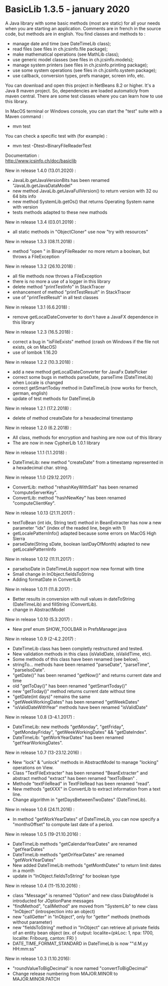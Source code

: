 # BasicLib 1.3.5 - january 2020
A Java library with some basic methods (most are static) for all your needs when you are starting an application. Comments are in french in the source code, but methods are in english. You find classes and methods to :
- manage date and time (see DateTimeLib class);
- read files (see files in ch.jcsinfo.file package);
- make mathematical operations (see MathLib class);
- use generic model classes (see files in ch.jcsinfo.models);
- manage system printers (see files in ch.jcsinfo.printing package);
- use some system operations (see files in ch.jcsinfo.system package);
- use callback, conversion types, prefs manager, screen info, etc.

You can download and open this project in NetBeans 8.2 or higher. It's a Java 8 maven project. So, dependencies are loaded automaticly from maven central. There are some test classes where you can learn how to use this library.

In MacOS terminal or Windows console, you can start the "test" suite with a Maven command :
- mvn test

You can check a specific test with (for example) :
- mvn test -Dtest=BinaryFileReaderTest

Documentation :<br>
    http://www.jcsinfo.ch/doc/basiclib<br>

New in release 1.4.0 (13.01.2020) :
* JavaLib.getJavaVersionBits has been renamed "JavaLib.getJavaDataModel"
* new method JavaLib.getJavaFullVersion() to return version with 32 ou 64 bits info 
* new method SystemLib.getOs() that returns Operating System name with version
* tests methods adapted to these new mathods

New in release 1.3.4 (03.01.2019) :
* all static methods in "ObjectCloner" use now "try with resources"

New in release 1.3.3 (08.11.2018) :
* method "open " in BinaryFileReader no more return a boolean, but throws a FileException

New in release 1.3.2 (26.10.2018) :
* all file methods now throws a FileException
* there is no more a use of a logger in this library
* delete method "printTestInfo" in StackTracer
* enhancement of method "printTestResult" in StackTracer
* use of "printTestResult" in all test classes

New in release 1.3.1 (6.6.2018) :
* remove getLocalDateConverter to don't have a JavaFX dependence in this library

New in release 1.2.3 (16.5.2018) :
* correct a bug in "isFileExists" method (crash on Windows if the file not exists, ok on MacOS)
* use of lombok 1.16.20

New in release 1.2.2 (10.3.2018) :
* add a new method getLocalDateConverter for JavaFx DatePicker
* correct some bugs in methods parseDate, parseTime (DateTimeLib) when Locale is changed
* correct getSmartToday method in DateTimeLib (now works for french, german, english)
* update of test methods for DateTimeLib

New in release 1.2.1 (17.2.2018) :
* delete of method createDate for a hexadecimal timestamp

New in release 1.2.0 (6.2.2018) :
* All class, methods for encryption and hashing are now out of this library
* The are now in new CypherLib 1.0.1 library

New in release 1.1.1 (1.1.2018) :
* DateTimeLib: new method "createDate" from a timestamp represented in a hexadecimal char. string.

New in release 1.1.0 (29.12.2017) :
* ConvertLib: method "rehashKeyWithSalt" has been renamed "computeServerKey".
* ConvertLib: method "hashNewKey" has been renamed "computeClientKey".

New in release 1.0.13 (21.11.2017) :
* textToBean (int idx, String text) method in BeanExtracter has now a new parameter "idx" (index of the readed line, begin with 1)
* getLocalePatternInfo() adapted because some errors on MacOS High Sierra
* parseDate(String sDate, boolean lastDayOfMonth) adapted to new getLocalePatternInfo

New in release 1.0.12 (11.11.2017) :
* parseIsoDate in DateTimeLib support now new format with time
* Small change in InObject.fieldsToString
* Adding formatDate in ConvertLib

New in release 1.0.11 (11.8.2017) :
* Better results in conversion with null values in dateToString (DateTimeLib) and fillString (ConvertLib).
* change in AbstractModel

New in release 1.0.10 (5.3.2017) :
* New pref enum SHOW_TOOLBAR in PrefsManager.java

New in release 1.0.9 (2-4.2.2017) :
* DateTimeLib class has been completly restructured and tested.
* New validation methods in this class (isValidDate, isValidTime, etc).
* Some methods of this class have been renamed (see below).
* stringTo... methods have been renamed "parseDate", "parseTime", "parseIsoDate".
* "getDate()" has been renamed "getNow()" and returns current date and time
* old "getToDay()" has been renamed "getSmartToday()"
* new "getToday()" method returns current date without time
* "getDate(int days)" remains the same
* "getWeekWorkingDates" has been renamed "getWeekDates"
* "isValidDateWithYear" methods have been renamed "isValidDate"

New in release 1.0.8 (3-4.1.2017) :
* DateTimeLib: new methods "getMonday", "getFriday", "getMondayFriday", "getWeekWorkingDates" && "getDateIndex".
* DateTimeLib: "getWorkYearDates" has been renamed "getYearWorkingDates".

New in release 1.0.7 (13-23.12.2016) :
* New "lock" & "unlock" methods in AbstractModel to manage "locking" operations on View.
* Class "TextFileExtracter" has been renamed "BeanExtracter" and abstract method "extract" has been renamed "textToBean" .
* Methode "textFileRead" in TextFileRead has been renamed "read".
* New methods "getXXX" in ConvertLib to extract information from a text line.
* Change algorithm in "getDaysBetweenTwoDates" (DateTimeLib).

New in release 1.0.6 (24.11.2016) :
* In method "getWorkYearDates" of DateTimeLib, you can now specify a "monthsOffset" to compute last date of a period.

New in release 1.0.5 (19-21.10.2016) :
* DateTimeLib methods "getCalendarYearDates" are renamed "getYearDates"
* DateTimeLib methods "getOnYearDates" are renamed "getWorkYearDates"
* New added DateTimeLib methods "getMonthDates" to return limit dates in a month
* update in "InObject.fieldsToString" for boolean type

New in release 1.0.4 (11-15.10.2016) :
* class "Message" is renamed "Option" and new class DialogModel is introducted for JOptionPane messages
* "findMethod", "callMethod" are moved from "SystemLib" to new class "InObject" (introspection into an object)
* new "callGetter" in "InObject", only for "getter" methods (methods without parameter)
* new "fieldsToString" method in "InObject" can retrieve all private fields of an entity bean object (ex. of output: localite={pkLoc: 1, npa: 1700, localite: Fribourg, canton: FR} )
* DATE_TIME_FORMAT_STANDARD in DateTimeLib is now ""d.M.yy HH:mm:ss"

New in release 1.0.3 (1.10.2016):
* "roundValueToBigDecimal" is now named "convertToBigDecimal"
* Change release numbering from MAJOR.MINOR to MAJOR.MINOR.PATCH

